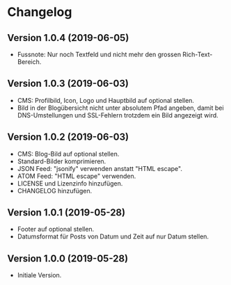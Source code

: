 # Changelog

## Version 1.0.4 (2019-06-05)

- Fussnote: Nur noch Textfeld und nicht mehr den grossen Rich-Text-Bereich.

## Version 1.0.3 (2019-06-03)

- CMS: Profilbild, Icon, Logo und Hauptbild auf optional stellen.
- Bild in der Blogübersicht nicht unter absolutem Pfad angeben, damit bei DNS-Umstellungen 
und SSL-Fehlern trotzdem ein Bild angezeigt wird.

## Version 1.0.2 (2019-06-03)

- CMS: Blog-Bild auf optional stellen.
- Standard-Bilder komprimieren.
- JSON Feed: "jsonify" verwenden anstatt "HTML escape".
- ATOM Feed: "HTML escape" verwenden.
- LICENSE und Lizenzinfo hinzufügen.
- CHANGELOG hinzufügen.

## Version 1.0.1 (2019-05-28)

- Footer auf optional stellen.
- Datumsformat für Posts von Datum und Zeit auf nur Datum stellen.

## Version 1.0.0 (2019-05-28)

- Initiale Version.
